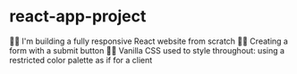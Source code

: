 # react-app-project
🐱‍👓 I'm building a fully responsive React website from scratch 
🐱‍👓 Creating a form with a submit button
🐱‍👓 Vanilla CSS used to style throughout: using a restricted color palette as if for a client

